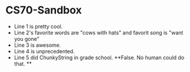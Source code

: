  # CS70-Sandbox
* Line 1 is pretty cool.
* Line 2's favorite words are "cows with hats" and favorit song is "want 
you gone"
* Line 3 is awesome.
* Line 4 is unprecedented.
* Line 5 did ChunkyString in grade school. **False. No human could do 
that. **
 
